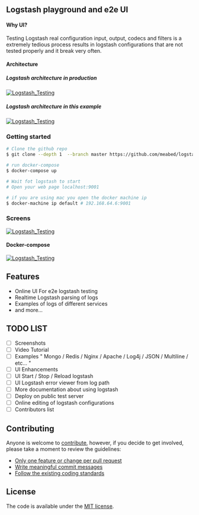 
## Logstash playground and e2e UI

#### Why UI?
Testing Logstash real configuration input, output, codecs and filters is a extremely tedious process results in logstash configurations that are not tested properly and it break very often.
 
#### Architecture
##### Logstash architecture in production
<a href="#" target="_blank">
    <img src="https://image.ibb.co/f7DyMz/Screen_Shot_2018_10_03_at_4_10_27_PM.png" alt="Logstash_Testing" border="0">
</a>

##### Logstash architecture in this example
<a href="#" target="_blank">
    <img src="https://image.ibb.co/nPs3oe/Screen_Shot_2018_10_03_at_4_09_07_PM.png" alt="Logstash_Testing" border="0">
</a>


### Getting started
```bash
# Clone the github repo  
$ git clone --depth 1  --branch master https://github.com/meabed/logstash-testing-e2e.git

# run docker-compose
$ docker-compose up

# Wait fot logstash to start
# Open your web page localhost:9001

# if you are using mac you open the docker machine ip 
$ docker-machine ip default # 192.168.64.6:9001
```

### Screens
<a href="#" target="_blank">
    <img src="https://image.ibb.co/k3bt4K/output_rz6_Ml_U.gif" alt="Logstash_Testing" border="0">
</a>

#### Docker-compose
 
<a href="#" target="_blank">
    <img src="https://preview.ibb.co/cqsSWz/Screen_Shot_2018_10_03_at_3_14_06_PM.png" alt="Logstash_Testing" border="0">
</a>

## Features
- Online UI For e2e logstash testing
- Realtime Logstash parsing of logs
- Examples of logs of different services
- and more...

## TODO LIST
- [ ] Screenshots
- [ ] Video Tutorial
- [ ] Examples " Mongo / Redis / Nginx / Apache / Log4j / JSON / Multiline / etc... "
- [ ] UI Enhancements
- [ ] UI Start / Stop / Reload logstash 
- [ ] UI Logstash error viewer from log path 
- [ ] More documentation about using logstash
- [ ] Deploy on public test server
- [ ] Online editing of logstash configurations
- [ ] Contributors list 

## Contributing

Anyone is welcome to [contribute](CONTRIBUTING.md), however, if you decide to get involved, please take a moment to review the guidelines:

* [Only one feature or change per pull request](CONTRIBUTING.md#only-one-feature-or-change-per-pull-request)
* [Write meaningful commit messages](CONTRIBUTING.md#write-meaningful-commit-messages)
* [Follow the existing coding standards](CONTRIBUTING.md#follow-the-existing-coding-standards)

## License

The code is available under the [MIT license](LICENSE.md).
